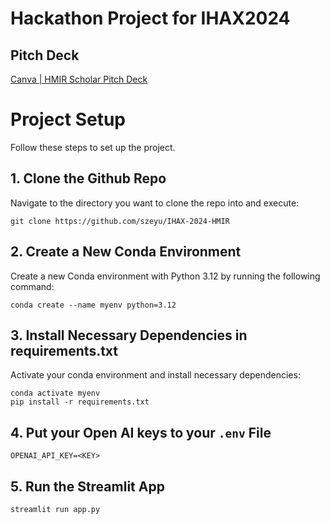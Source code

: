 # Hackathon Project for IHAX2024

## Pitch Deck
[Canva | HMIR Scholar Pitch Deck](https://www.canva.com/design/DAGT_B_Hd90/CatUwwum7jXPZKmK2iylng/view?utm_content=DAGT_B_Hd90&utm_campaign=designshare&utm_medium=link&utm_source=editor)


# Project Setup

Follow these steps to set up the project.

## 1. Clone the Github Repo
Navigate to the directory you want to clone the repo into and execute:

```
git clone https://github.com/szeyu/IHAX-2024-HMIR

```

## 2. Create a New Conda Environment

Create a new Conda environment with Python 3.12 by running the following command:

```
conda create --name myenv python=3.12
```

## 3. Install Necessary Dependencies in requirements.txt
Activate your conda environment and install necessary dependencies:
```
conda activate myenv
pip install -r requirements.txt
```

## 4. Put your Open AI keys to your `.env` File
```
OPENAI_API_KEY=<KEY>
```

## 5. Run the Streamlit App
```
streamlit run app.py
```
